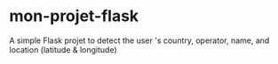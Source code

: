 # mon-projet-flask
A simple Flask projet to detect the user 's country, operator, name, and location (latitude &amp; longitude)

